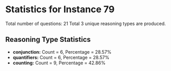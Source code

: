 # Statistics for Instance 79
Total number of questions: 21
Total 3 unique reasoning types are produced.
## Reasoning Type Statistics
- **conjunction:** Count = 6, Percentage = 28.57%
- **quantifiers:** Count = 6, Percentage = 28.57%
- **counting:** Count = 9, Percentage = 42.86%
